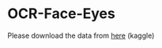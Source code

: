 # OCR-Face-Eyes

Please download the data from <a href = "https://www.kaggle.com/crawford/emnist" >here</a> (kaggle)
